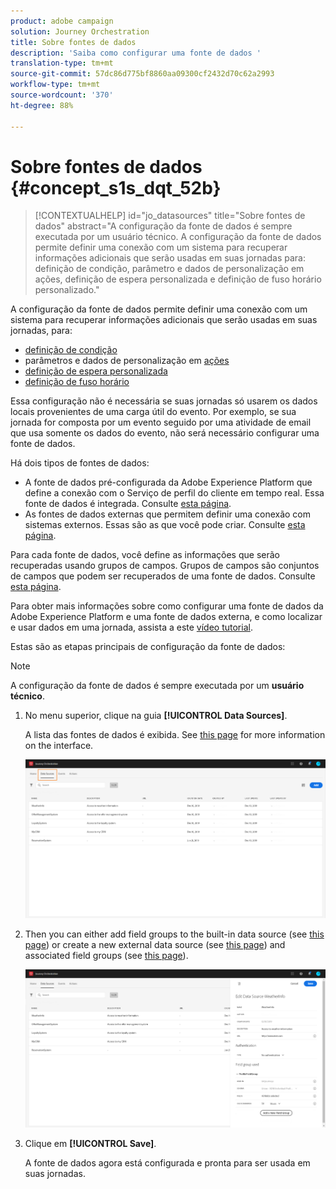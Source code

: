 ```yaml
---
product: adobe campaign
solution: Journey Orchestration
title: Sobre fontes de dados
description: 'Saiba como configurar uma fonte de dados '
translation-type: tm+mt
source-git-commit: 57dc86d775bf8860aa09300cf2432d70c62a2993
workflow-type: tm+mt
source-wordcount: '370'
ht-degree: 88%

---
```



# Sobre fontes de dados {#concept_s1s_dqt_52b}

>[!CONTEXTUALHELP]
>id="jo_datasources"
>title="Sobre fontes de dados"
>abstract="A configuração da fonte de dados é sempre executada por um usuário técnico. A configuração da fonte de dados permite definir uma conexão com um sistema para recuperar informações adicionais que serão usadas em suas jornadas para: definição de condição, parâmetro e dados de personalização em ações, definição de espera personalizada e definição de fuso horário personalizado."

A configuração da fonte de dados permite definir uma conexão com um sistema para recuperar informações adicionais que serão usadas em suas jornadas, para:

* [definição de condição](../building-journeys/condition-activity.md)
* parâmetros e dados de personalização em [ações](../action/action.md)
* [definição de espera personalizada](../building-journeys/wait-activity.md#custom)
* [definição de fuso horário](../building-journeys/timezone-management.md)

Essa configuração não é necessária se suas jornadas só usarem os dados locais provenientes de uma carga útil do evento. Por exemplo, se sua jornada for composta por um evento seguido por uma atividade de email que usa somente os dados do evento, não será necessário configurar uma fonte de dados.

Há dois tipos de fontes de dados:

* A fonte de dados pré-configurada da Adobe Experience Platform que define a conexão com o Serviço de perfil do cliente em tempo real. Essa fonte de dados é integrada. Consulte [esta página](../datasource/adobe-experience-platform-data-source.md).
* As fontes de dados externas que permitem definir uma conexão com sistemas externos. Essas são as que você pode criar. Consulte [esta página](../datasource/external-data-sources.md).

Para cada fonte de dados, você define as informações que serão recuperadas usando grupos de campos. Grupos de campos são conjuntos de campos que podem ser recuperados de uma fonte de dados. Consulte [esta página](../datasource/field-groups.md).

Para obter mais informações sobre como configurar uma fonte de dados da Adobe Experience Platform e uma fonte de dados externa, e como localizar e usar dados em uma jornada, assista a este [vídeo tutorial](https://docs.adobe.com/content/help/pt-BR/journey-orchestration-learn/tutorials/configure-data-sources.html).

Estas são as etapas principais de configuração da fonte de dados:

>[!NOTE]
>
>A configuração da fonte de dados é sempre executada por um **usuário técnico**.

1. No menu superior, clique na guia **[!UICONTROL Data Sources]**.

   A lista das fontes de dados é exibida. See [this page](../about/user-interface.md) for more information on the interface.

   ![](../assets/journey18.png)

1. Then you can either add field groups to the built-in data source (see [this page](../datasource/adobe-experience-platform-data-source.md)) or create a new external data source (see [this page](../datasource/external-data-sources.md)) and associated field groups (see [this page](../datasource/field-groups.md)).

   ![](../assets/journey23.png)

1. Clique em **[!UICONTROL Save]**.

   A fonte de dados agora está configurada e pronta para ser usada em suas jornadas.
